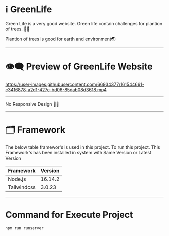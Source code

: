# ℹ️ GreenLife

Green Life is a very good website. Green life contain challenges for plantion of trees. 🌳🌴

Plantion of trees is good for earth and environment🌏

---

# 👁️‍🗨️ Preview of GreenLife Website

https://user-images.githubusercontent.com/66934377/161544661-c3416878-a2d1-427c-bd06-85dab08d3618.mp4

---

No Responsive Design 📱🥲

---

# 🗂️ Framework

The below table framewor's is used in this project. To run this project. This Framework's has been installed in system with Same Version or Latest Version

| Framework  | Version |
| ------------- | ------------- |
| Node.js  | 16.14.2  |
| Tailwindcss  | 3.0.23  |

---

# Command for Execute Project

```bash
npm run runserver
```




